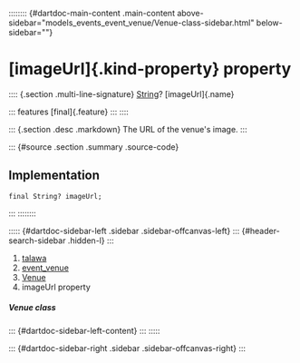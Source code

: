 :::::::: {#dartdoc-main-content .main-content above-sidebar="models_events_event_venue/Venue-class-sidebar.html" below-sidebar=""}
<div>

# [imageUrl]{.kind-property} property

</div>

:::: {.section .multi-line-signature}
[String](https://api.flutter.dev/flutter/dart-core/String-class.html)?
[imageUrl]{.name}

::: features
[final]{.feature}
:::
::::

::: {.section .desc .markdown}
The URL of the venue\'s image.
:::

::: {#source .section .summary .source-code}
## Implementation

``` language-dart
final String? imageUrl;
```
:::
::::::::

::::: {#dartdoc-sidebar-left .sidebar .sidebar-offcanvas-left}
::: {#header-search-sidebar .hidden-l}
:::

1.  [talawa](../../index.html)
2.  [event_venue](../../models_events_event_venue/)
3.  [Venue](../../models_events_event_venue/Venue-class.html)
4.  imageUrl property

##### Venue class

::: {#dartdoc-sidebar-left-content}
:::
:::::

::: {#dartdoc-sidebar-right .sidebar .sidebar-offcanvas-right}
:::
